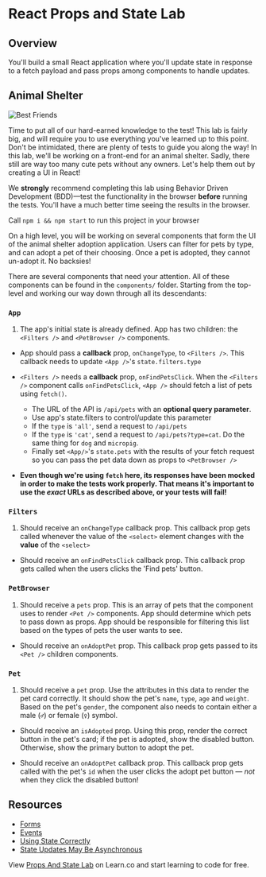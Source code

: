 # React Props and State Lab

## Overview

You'll build a small React application where you'll update state in response to a fetch payload and pass props among components to handle updates.

## Animal Shelter

![Best Friends](https://media.giphy.com/media/xTiTnz5OOUn49wKbg4/giphy.gif)

Time to put all of our hard-earned knowledge to the test! This lab is fairly big, and will require you to use everything you've learned up
to this point. Don't be intimidated, there are plenty of tests to guide you
along the way! In this lab, we'll be working on a front-end for an animal
shelter. Sadly, there still are way too many cute pets without any owners. Let's
help them out by creating a UI in React!

We **strongly** recommend completing this lab using Behavior Driven Development (BDD)––test the functionality in the browser **before** running the tests. You'll have a much better time seeing the results in the browser.

Call `npm i && npm start` to run this project in your browser

On a high level, you will be working on several components that form the UI of the animal shelter adoption application. Users can filter for pets by type, and can adopt a pet of their choosing. Once a pet is adopted, they cannot un-adopt it. No backsies!

There are several components that need your attention. All of these components can be found in the `components/` folder. Starting from the top-level and working our way down through all its descendants:

### `App`

1.  The app's initial state is already defined. App has two children: the `<Filters />` and `<PetBrowser />` components.

* App should pass a **callback** prop, `onChangeType`, to `<Filters />`. This callback needs to update `<App />`'s `state.filters.type`

* `<Filters />` needs a **callback** prop, `onFindPetsClick`. When the `<Filters />` component calls `onFindPetsClick`, `<App />` should fetch a list of pets using `fetch()`.

  * The URL of the API is `/api/pets` with an **optional query parameter**.
  * Use app's state.filters to control/update this parameter
  * If the `type` is `'all'`, send a request to `/api/pets`
  * If the `type` is `'cat'`, send a request to `/api/pets?type=cat`. Do the same thing for `dog` and `micropig`.
  * Finally set `<App/>`'s `state.pets` with the results of your fetch request so you can pass the pet data down as props to `<PetBrowser />`

- **Even though we're using `fetch` here, its responses have been mocked in order to make the tests work properly. That means it's important to use the _exact_ URLs as described above, or your tests will fail!**

### `Filters`

1.  Should receive an `onChangeType` callback prop. This callback prop gets called whenever the value of the `<select>` element changes with the **value** of the `<select>`

* Should receive an `onFindPetsClick` callback prop. This callback prop gets called when the users clicks the 'Find pets' button.

### `PetBrowser`

1.  Should receive a `pets` prop. This is an array of pets that the component uses to render `<Pet />` components. App should determine which pets to pass down as props. App should be responsible for filtering this list based on the types of pets the user wants to see.

* Should receive an `onAdoptPet` prop. This callback prop gets passed to its `<Pet />` children components.

### `Pet`

1.  Should receive a `pet` prop. Use the attributes in this data to render the pet card correctly. It should show the pet's `name`, `type`, `age` and `weight`. Based on the pet's `gender`, the component also needs to contain either a male (`♂`) or female (`♀`) symbol.

* Should receive an `isAdopted` prop. Using this prop, render the correct button in the pet's card; if the pet is adopted, show the disabled button. Otherwise, show the primary button to adopt the pet.

* Should receive an `onAdoptPet` callback prop. This callback prop gets called with the pet's `id` when the user clicks the adopt pet button — _not_ when they click the disabled button!

## Resources

* [Forms](https://facebook.github.io/react/docs/forms.html)
* [Events](https://facebook.github.io/react/docs/events.html)
* [Using State Correctly](https://reactjs.org/docs/state-and-lifecycle.html#using-state-correctly)
* [State Updates May Be Asynchronous](https://reactjs.org/docs/state-and-lifecycle.html#state-updates-may-be-asynchronous)

<p class='util--hide'>View <a href='https://learn.co/lessons/react-props-and-state-lab'>Props And State Lab</a> on Learn.co and start learning to code for free.</p>
